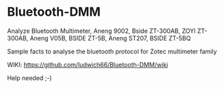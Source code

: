 # Bluetooth-DMM
Analyze Bluetooth Multimeter, Aneng 9002, Bside ZT-300AB, ZOYI ZT-300AB, Aneng V05B, BSIDE ZT-5B, Aneng ST207, BSIDE ZT-5BQ

Sample facts to analyse the bluetooth protocol for Zotec multimeter family

WIKI: https://github.com/ludwich66/Bluetooth-DMM/wiki

Help needed ;-)
